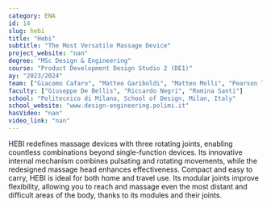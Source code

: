 ```yaml
---
category: ENA
id: 14
slug: hebi
title: "Hebi"
subtitle: "The Most Versatile Massage Device"
project_website: "nan"
degree: "MSc Design & Engineering"
course: "Product Development Design Studio 2 (DE1)"
ay: "2023/2024"
team: ["Giacomo Cafaro", "Matteo Gariboldi", "Matteo Molli", "Pearson Thomas", "Lan Yang"]
faculty: ["Giuseppe De Bellis", "Riccardo Negri", "Romina Santi"]
school: "Politecnico di Milano, School of Design, Milan, Italy"
school_website: "www.design-engineering.polimi.it"
hasVideo: "nan"
video_link: "nan"
---
```


HEBI redefines massage devices with three rotating joints, enabling countless combinations beyond single-function devices. Its innovative internal mechanism combines pulsating and rotating movements, while the redesigned massage head enhances effectiveness. Compact and easy to carry, HEBI is ideal for both home and travel use. Its modular joints improve flexibility, allowing you to reach and massage even the most distant and difficult areas of the body, thanks to its modules and their joints.
